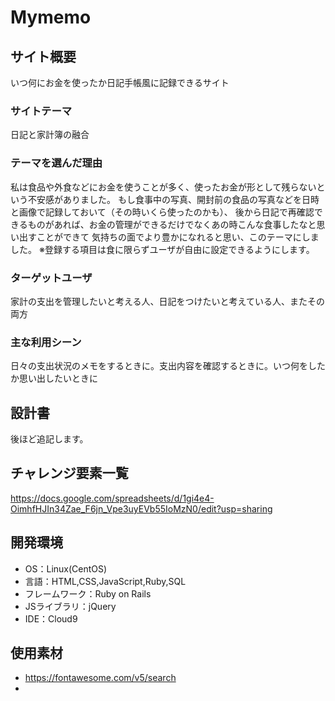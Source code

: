 # Mymemo

## サイト概要
いつ何にお金を使ったか日記手帳風に記録できるサイト

### サイトテーマ
日記と家計簿の融合

### テーマを選んだ理由
私は食品や外食などにお金を使うことが多く、使ったお金が形として残らないという不安感がありました。
もし食事中の写真、開封前の食品の写真などを日時と画像で記録しておいて（その時いくら使ったのかも）、
後から日記で再確認できるものがあれば、お金の管理ができるだけでなくあの時こんな食事したなと思い出すことができて
気持ちの面でより豊かになれると思い、このテーマにしました。
※登録する項目は食に限らずユーザが自由に設定できるようにします。

### ターゲットユーザ
家計の支出を管理したいと考える人、日記をつけたいと考えている人、またその両方

### 主な利用シーン
日々の支出状況のメモをするときに。支出内容を確認するときに。いつ何をしたか思い出したいときに

## 設計書
後ほど追記します。

## チャレンジ要素一覧

https://docs.google.com/spreadsheets/d/1gi4e4-OimhfHJIn34Zae_F6jn_Vpe3uyEVb55IoMzN0/edit?usp=sharing

## 開発環境
- OS：Linux(CentOS)
- 言語：HTML,CSS,JavaScript,Ruby,SQL
- フレームワーク：Ruby on Rails
- JSライブラリ：jQuery
- IDE：Cloud9

## 使用素材
- https://fontawesome.com/v5/search
-

